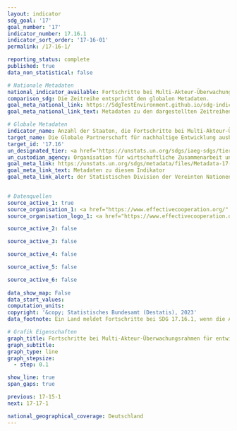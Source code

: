 ```yaml
---
layout: indicator    
sdg_goal: '17'    
goal_number: '17'    
indicator_number: 17.16.1    
indicator_sort_order: '17-16-01'    
permalink: /17-16-1/    

reporting_status: complete    
published: true    
data_non_statistical: false    

# Nationale Metadaten    
national_indicator_available: Fortschritte bei Multi-Akteur-Überwachungsrahmen für entwicklungspolitische Wirksamkeit    
comparison_sdg: Die Zeitreihe entspricht den globalen Metadaten.    
goal_meta_national_link: https://SdgTestEnvironment.github.io/sdg-indicators/public/Meta/17.16.1.pdf
goal_meta_national_link_text: Metadaten zu den dargestellten Zeitreihen    

# Globale Metadaten    
indicator_name: Anzahl der Staaten, die Fortschritte bei Multi-Akteur-Überwachungsrahmen für entwicklungspolitische Wirksamkeit berichten, die das Erreichen der Ziele für nachhaltige Entwicklung unterstützen    
target_name: Die Globale Partnerschaft für nachhaltige Entwicklung ausbauen, ergänzt durch Multi-Akteur-Partnerschaften zur Mobilisierung und zum Austausch von Wissen, Fachkenntnissen, Technologie und finanziellen Ressourcen, um die Erreichung der Ziele für nachhaltige Entwicklung in allen Ländern und insbesondere in den Entwicklungsländern zu unterstützen    
target_id: '17.16'    
un_designated_tier: <a href='https://unstats.un.org/sdgs/iaeg-sdgs/tier-classification/' title='Klicken Sie hier um weitere Informationen zur UN-Tier-Klassifikation zu erhalten.' target='_blank' onclick='return confirm_alert("der Statisischen Devision der Vereinten Nationen","De")>Tier II</a>    
un_custodian_agency: Organisation für wirtschaftliche Zusammenarbeit und Entwicklung (OECD)<br>Entwicklungsprogramm der Vereinten Nationen (UNDP)    
goal_meta_link: https://unstats.un.org/sdgs/metadata/files/Metadata-17-16-01.pdf    
goal_meta_link_text: Metadaten zu diesem Indikator    
goal_meta_link_alert: der Statistischen Division der Vereinten Nationen    
    

# Datenquellen
source_active_1: true
source_organisation_1: <a href="https://www.effectivecooperation.org/" target="_blank" onclick="return confirm_alert('der Globalen Partnerschaft für eine effektive Entwicklungszusammenarbeit');"> Globale Partnerschaft für eine effektive Entwicklungszusammenarbeit </a>
source_organisation_logo_1: <a href="https://www.effectivecooperation.org/" target="_blank" onclick="return confirm_alert('der Globalen Partnerschaft für eine effektive Entwicklungszusammenarbeit');"><img src="https://g205sdgs.github.io/sdg-indicators/public/OrgImgDe/global.png" alt="Logo global" style="height:60px; width:148px"/></a>

source_active_2: false

source_active_3: false

source_active_4: false

source_active_5: false

source_active_6: false
    
data_show_map: False    
data_start_values:     
computation_units:     
copyright: '&copy; Statistisches Bundesamt (Destatis), 2023'    
data_footnote: Ein Land meldet Fortschritte bei SDG 17.16.1, wenn die Anzahl der Indikatoren, die einen positiven Trend aufweisen, höher ist als die Anzahl der Indikatoren, die einen negativen Trend aufweisen, wie in den Monitoring-Runden der Globalen Partnerschaft berichtet.    

# Grafik Eigenschaften    
graph_title: Fortschritte bei Multi-Akteur-Überwachungsrahmen für entwicklungspolitische Wirksamkeit
graph_subtitle:     
graph_type: line
graph_stepsize: 
  - step: 0.1    

show_line: true
span_gaps: true    

previous: 17-15-1    
next: 17-17-1    

national_geographical_coverage: Deutschland    
---
```


<span></span>